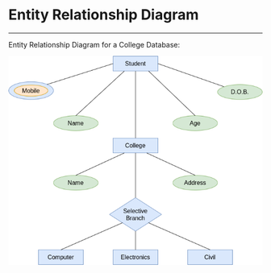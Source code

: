 
# Entity Relationship Diagram
---

Entity Relationship Diagram for a College Database:

![ER Diagram](https://raw.githubusercontent.com/aatharvauti/DBMS/main/ER.png)

<br>
